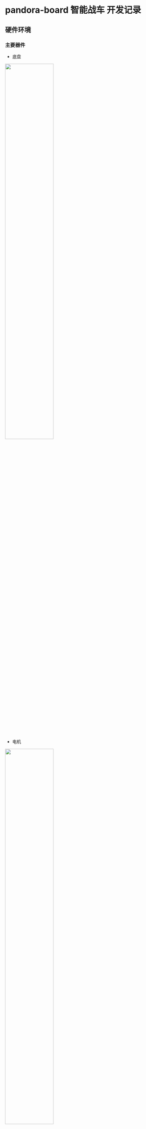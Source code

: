 # pandora-board 智能战车 开发记录

## 硬件环境

### 主要器件

- 底盘

<!-- ![Alt text](/figures/chassis.png) -->
<img src="/figures/chassis.png" width="56%">

- 电机

<!-- ![Alt text](/figures/motor.png) -->
<img src="/figures/motor.png" width="56%">

- 车轮

<!-- ![Alt text](/figures/wheel.png) -->
<img src="/figures/wheel.png" width="56%">

- 测速模块

<!-- ![Alt text](/figures/encoder.png) -->
<img src="/figures/encoder.png" width="56%">

- 电池

<!-- ![Alt text](/figures/battery.png) -->
<img src="/figures/battery.png" width="56%">

- 遥控器

<!-- ![Alt text](/figures/remote.png) -->
<img src="/figures/remote.png" width="56%">

- 控制板

<!-- ![Alt text](/figures/board.png) -->
<img src="/figures/board.png" width="56%">

### 清单

|  类别   | 数量  |
|  ----  | ----  |
| 两驱三轮底盘(带电路) |  x1 |
| TT 直流减速电机      | x2 |
| 橡胶轮胎( TT 马达专用)      | x2 |
| 万向轮    | x1 |
| 光电编码器          | x2 |
| 码盘               | x2  |
| 充电锂电池          | x2 |
| ps2 无线手柄        | x1 |
| Iot-board           | x1 |

## 软件环境

### 软件清单
- git
- env 工具
- mdk5
- stm32CubeMX
- 串口工具

### 软件安装

#### git

获取 git 安装包: 官网下载链接: https://git-scm.com/downloads

进入后会看到如下页面

![Alt text](/figures/git_download1.png)

在 Downloads 下选择自己使用的系统点击进入，此处我们点击 Windows，会跳转到如下页面

![Alt text](/figures/git_download2.png)

在页面中选择合适的版本(64-bit or 32-bit)点击下载

下载完成后，运行安装包一路 next 即可。

#### env

首先下载 env，百度网盘: https://pan.baidu.com/s/1cg28rk#list/path=%2F&parentPath=%2Fsharelink4264488348-570001774340757。   
下载完成后解压到不含有中文字符或空格的目录。至此安装完成。

为了可以在文件夹中通过右键菜单打开 Env 控制台以方便开发 还需要进行一些操作。具体如何操作参考官网文档 [Env工具](https://www.rt-thread.org/document/site/programming-manual/env/env/)

#### mdk5

版本5.26。鉴于官网下载需要注册，较为麻烦，此处使用百度网盘下载

网盘链接: https://pan.baidu.com/s/1zUtqHq8hBdvf1z5S4ZO8Gg    
提取码: 33h8

下载完成后，运行安装包，一路 next 即可.

#### stm32CubeMX

同样鉴于官网下载需要注册，此处使用百度网盘下载

网盘链接: https://pan.baidu.com/s/1A-CTQDclfSc7qOj-yUKQ2g   
提取码: 2ftv

下载完成后，解压然后进入目录运行安装程序，之后 一路 next 即可.

#### 串口工具

该类工具较多，有多功能的 putty 等软件也有专注的串口助手工具sscom等。软件获取较为简单，此处不再介绍。

## 开发

### I. 建立工程

#### 获取 rt-thread

- 百度网盘

网盘链接: https://pan.baidu.com/s/1mgIAyWo#list/path=%2F

- git

先 clone 下来 rt-thread 仓库。      git 命令: "git clone [url]"     

然后拉取 lts-v3.1.x 分支。 git 命令: "git checkout -b [branch_name] origin/lts-v3.1.x"

![Alt text](/figures/git_clone_rtt.png)

![Alt text](/figures/git_branch_lts.png)

#### 生成独立工程

1。生成。进入到 "bsp/stm32/stm32l475-atk-pandora" 目录下，在该目录下打开 env 工具，执行命令: "scons --dist" 生成独立工程，生成后的工程在 "./dist" 目录中。(ps: 可随意拷贝该工程到任意目录下使用)

![Alt text](/figures/scons_dist.png)

![Alt text](/figures/dir_dist.png)

2。测试。在工程目录打开 env 工具，使用命令: "scons --target=mdk5" 生成 mdk5 工程。打开 mdk5 工程，编译并下载，可以观察到板载 led 闪烁 或 打开串口可发送命令交互。

### II. 外设配置

当前 bsp 驱动默认配置并不适用此项目，需要做修改。

#### bsp 驱动配置

使用 stm32CubeMX 进行配置。

- __pwm__  此处使用 TIM4：PB8，PB9 和 TIM2：PB10，PB11，配置完成后点击 GENERATE CODE 生成代码 (note: 如提示缺失 Firmware 要下载,点击取消然后点击 continue 只生成 SourceCode 即可)

![Alt text](/figures/cubemx.png)

注意事项：
- 所使用的 Timers 的 Clock Source 需要选取
- 默认开启的 TIM4 CH2 没有使用，手动关闭
- 生成代码时如提示缺失 Firware 要下载，点击No，然后在新弹框点击 Continue 只生成 source code 即可

![Alt text](/figures/cubemx_firware_miss.png)
![Alt text](/figures/cubemx_firware_miss_continue.png)

#### 修改 Kconfig

使用 stm32CubeMX 配置完成后需要对 "board/Kconfig" 做相应修改以便启用配置，修改完成后如下：

![Alt text](/figures/Kconfig.png)

### III. 应用开发

#### 1. todo

- 软件包: 使用命令 pkgs --update 更新软件包索引; 选中 rt-robots 软件包，并使能 pwm 外设; 生成mdk5工程。

    图

- 使用rt-robots软件包，确定引脚，进行小车初始化，编译下载测试

    ...

#### n. 待续

## 经验 or 注意事项 ?
